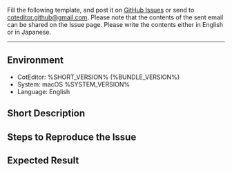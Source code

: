 Fill the following template, and post it on [GitHub Issues](https://github.com/coteditor/CotEditor/issues) or send to <coteditor.github@gmail.com>. Please note that the contents of the sent email can be shared on the Issue page. Please write the contents either in English or in Japanese.

---

## Environment

- CotEditor: %SHORT_VERSION% (%BUNDLE_VERSION%)
- System: macOS %SYSTEM_VERSION%
- Language: English

## Short Description

<!-- put your comment here -->

## Steps to Reproduce the Issue

<!-- put your comment here -->

## Expected Result

<!-- put your comment here -->
